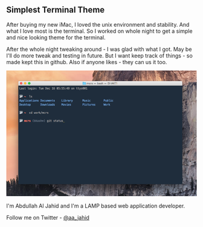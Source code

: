 ## Simplest Terminal Theme
After buying my new iMac, I loved the unix environment and stability. And what I love most is the terminal. So I worked on whole night to get a simple and nice looking theme for the terminal.

After the whole night tweaking around - I was glad with what I got. May be I'll do more tweak and testing in future. But I want keep track of things - so made kept this in github. Also if anyone likes - they can us it too.

![Simplest Terminal theme screenshot](/screenshots/1.png?raw=true)

I'm Abdullah Al Jahid and I'm a LAMP based web application developer.

Follow me on Twitter - [@aa_jahid](http://twitter.com/aa_jahid "Follow @aa_jahid on Twitter") 
